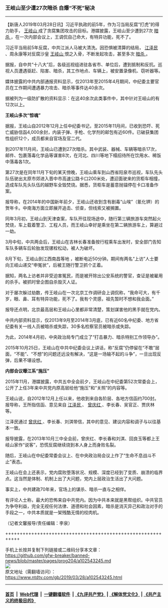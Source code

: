 ### 王岐山至少遭27次暗杀 自爆“不死”秘决
------------------------

<div class="post_content" itemprop="articleBody">
 <p>
  【新唐人2019年03月28日讯】习近平执政的前5年，作为习当局反腐“打虎”的得力助手，
  <a href="https://www.ntdtv.com/gb/王岐山.htm">
   王岐山
  </a>
  成了贪腐集团攻击的目标。港媒披露，王岐山至少遭到27次
  <a href="https://www.ntdtv.com/gb/暗杀.htm">
   暗杀
  </a>
  ，在一次内部会议上，王调侃自己命大，有特异功能，死不了。
 </p>
 <p>
  习近平当局前5年反腐，中共江派人马被大清洗。因恐惧被清算的结局，
  <a href="https://www.ntdtv.com/gb/江泽民.htm">
   江泽民
  </a>
  、周永康等对反腐沙皇
  <a href="https://www.ntdtv.com/gb/王岐山.htm">
   王岐山
  </a>
  恨之入骨，不断发起攻击，甚至多次
  <a href="https://www.ntdtv.com/gb/暗杀.htm">
   暗杀
  </a>
  。
 </p>
 <p>
  据报，自中共“十八大”后，各级巡视组进驻各省市、单位后，遭到抵制和反抗。巡视人员遭遇驱赶、陷害、暗杀，其工作地点、车辆上，被安置录像机、窃听器等。
 </p>
 <p>
  媒体披露的中共内部通报资料显示，仅2013年至2015年4月期间，中纪委主要官员在工作期间遭遇暴力攻击、暗杀等事件达40余次。
 </p>
 <p>
  据被列为一级防扩散的资料显示：在这40余次此类事件中，其中针对王岐山的有12次以上。
 </p>
 <p>
  <strong>
   王岐山多次“惊魂”
  </strong>
 </p>
 <p>
  据报，王岐山自2012年12月上任中纪委书记，至2015年11月间，已收到恐吓、死亡威胁信函4,000余封，内装子弹、手枪、化学剂的邮包有近60件。已破获集团性组织12个，成员都来自官场及官二代。
 </p>
 <p>
  到2017年11月间，王岐山已遭到27次暗杀。其中武装、器械、车辆等暗杀17次，邮件、包裹落毒化学品等谋害8次，在河北、四川等地下榻招待所在饮用水、稀饭中落毒各1次。
 </p>
 <p>
  第27次是在同年11月下旬的某天傍晚，王岐山乘车到山西省阳泉市巡视，车队先头队伍驶出太原市郊进入晋中市高速公路卡口200米处，遭迎面驶来的货柜车相撞，造成车队先头队伍的越野车全毁焚烧。据悉，货柜车是蓄意抛锚停在卡口准备作案。
 </p>
 <p>
  报导称，在2014年的中国新年前夕，王岐山还收到含有剧毒“山埃”（氰化钾）的贺年卡。中南海方面立即展开追击、侦查，但线索又被搁置。
 </p>
 <p>
  同年3月初，王岐山到天津查案，车队开往现场途中，随行第三辆旅游车突然起火焚烧，车上载着警卫、工程人员，而王岐山幸好是乘坐在第二辆旅游车上，算避过一劫。
 </p>
 <p>
  3月中旬，中共两会后，王岐山在吉林长春准备按行程乘车出发时，安全部门告知车队多辆车后轮胎发现镙栓松动，被人为破坏。
 </p>
 <p>
  8月下旬，王岐山到江西南昌等地 ，被断电近50分钟。期间有两名“上访”人士要向王岐山递交“申冤状”，后被王随行警卫抓个正着。
 </p>
 <p>
  据知，两名上访者并非受迫害冤民，而是被开除出公安系统的警官，查证是被雇用的杀手。被抓时曾企图自杀毁灭人证。
 </p>
 <p>
  对于屡次躲过劫数，传王岐山在一次北京工作调研会上调侃称，“我命可大，有千岁，眼、鼻、耳有特异功能，死不了。我有个灵感，祖先暂时不想和我会面。”
 </p>
 <p>
  报导还点明，北京最高层和王岐山心里都非常清楚，策划谋害他的黑手就在党内。
 </p>
 <p>
  中共内部资料显示，仅2013年9月至2014年3月底，已有近60名中纪委、地方省纪委有关一线人员被暗杀或失踪，30多名检察官员被暗杀或失踪。
 </p>
 <p>
  为此，2014年4月初，中央政治局专门成立了“打击暴力、暗杀特别工作领导办”。
 </p>
 <p>
  2015年10月25日，王岐山在中共中纪委会议上讲话，称“反腐”仍停留在“不敢”层面，“不能”、“不想”的问题还远没有解决，“这是一场输不起的斗争”，一旦出现反弹，后果不堪设想。
 </p>
 <p>
  <strong>
   内部会议曝江系“施压”
  </strong>
 </p>
 <p>
  2015年11月，港媒披露，中共五中全会前夕，王岐山在中纪委第52次常委会上，公开了上任3年来中共党内原高层给他“施压”和“关照”的内容等。
 </p>
 <p>
  王岐山说，自2012年12月上任以来，他收到来自各阶层、各地方信函约700封。报导称，王所指信函、意见来自
  <a href="https://www.ntdtv.com/gb/江泽民.htm">
   江泽民
  </a>
  、
  <a href="https://www.ntdtv.com/gb/曾庆红.htm">
   曾庆红
  </a>
  、李长春、吴官正、贾庆林等。
 </p>
 <p>
  江泽民通过
  <a href="https://www.ntdtv.com/gb/曾庆红.htm">
   曾庆红
  </a>
  、李长春、刘淇带信，其中的意见、建议内容和调子与以往基本一致。
 </p>
 <p>
  报导披露，在2013年10月三中全会前，曾庆红、李长春和刘淇、回良玉等都上王岐山家作“说客”，恐慌反腐继续烧到本人身上而身败名裂。
 </p>
 <p>
  随后，王岐山在中纪委常委会议上、在中央政治局会议上作了“生命不息战斗不止”表态。
 </p>
 <p>
  王岐山在会上还表示，党内腐败堕落状况、规模、深度已经到了变质、崩溃的临界点。这当然是体制、机制上出了大问题，党内上层政治生活出了大问题。
 </p>
 <p>
  事实上，中共建政70年来，官场上的谋杀、暗杀一直与之相伴。
 </p>
 <p>
  有评论人士称，最大的恐怖来自中共党内。因为中共本来就是黑帮组织。中共官员为争夺利益，完全无视任何法律、道德和社会因素，暗杀是消灭异己和政治对手的手段之一，中共本质就是一架残酷无情的绞肉机。
 </p>
 <p>
  （记者文馨报导/责任编辑：李泉）
 </p>
 <div class="single_ad">
 </div>
</div>

+++++++++++++++++++++++++++++++++++++++++++++++++++++++++++<br/><br/>
手机上长按并复制下列链接或二维码分享本文章：<br/>
https://github.com/gfw-breaker/banned-news/blob/master/pages/prog204/a102543245.md <br/>
<a href='https://github.com/gfw-breaker/banned-news/blob/master/pages/prog204/a102543245.md'><img src='https://github.com/gfw-breaker/banned-news/blob/master/pages/prog204/a102543245.md.png'/></a> <br/>
原文地址（需翻墙访问）：https://www.ntdtv.com/gb/2019/03/28/a102543245.html


------------------------
#### [首页](https://github.com/gfw-breaker/banned-news/blob/master/README.md) &nbsp;|&nbsp; [Web代理](https://github.com/labour-camp/helloworld) &nbsp;|&nbsp; [一键翻墙软件](https://github.com/gfw-breaker/nogfw/blob/master/README.md) &nbsp;| [《九评共产党》](https://github.com/gfw-breaker/9ping.md/blob/master/README.md#九评之一评共产党是什么) | [《解体党文化》](https://github.com/gfw-breaker/jtdwh.md/blob/master/README.md) | [《共产主义的终极目的》](https://github.com/gfw-breaker/gczydzjmd.md/blob/master/README.md)

